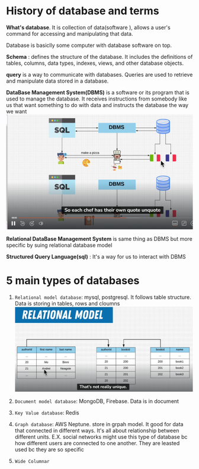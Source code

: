 # History of database and terms

**What's database**. It is collection of data(software ), allows a user's command for accessing and manipulating that data.

Database is basiclly some computer with database software on top.

**Schema** : defines the structure of the database. It includes the definitions of tables, columns, data types, indexes, views, and other database objects.

**query** is a way to communicate with databases. Queries are used to retrieve and manipulate data stored in a database.

**DataBase Management System(DBMS)** is a software or its program that is used to manage the database. It receives instructions from somebody like us that want something to do with data and instructs the database the way we want
![alt text](DBMS.png)

**Relational DataBase Management System** is same thing as DBMS but more specific by suing relational database model

**Structured Query Language(sql)** : It's a way for us to interact with DBMS

# 5 main types of databases

1) `Relational model database`: mysql, postgresql. It follows table structure. Data is storing in tables, rows and cloumns 
![alt text](relational.png)

2) `Document model database`: MongoDB, Firebase. Data is in document

3) `Key Value database`: Redis

4) `Graph database`: AWS Neptune.
store in grpah model. It good for data that connected in different ways. It's all about relationship between different units. E.X. social networks might use this type of database bc how different users are connected to one another. They are leasted used bc they are so specific

5) `Wide Columnar`
